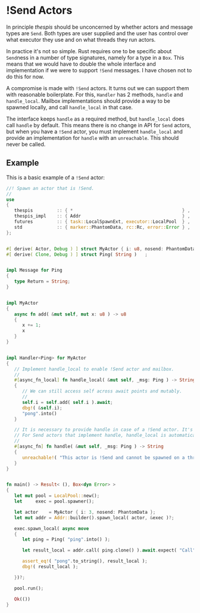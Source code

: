 # !Send Actors

In principle _thespis_ should be unconcerned by whether actors and message types are `Send`. Both types are user supplied and the user
has control over what executor they use and on what threads they run actors.

In practice it's not so simple. Rust requires one to be specific about `Send`ness in a number of type signatures, namely for a type in a `Box`. This means that we would have to double the whole interface and implementation if we were to support `!Send` messages. I have chosen not to do this for now.

A compromise is made with `!Send` actors. It turns out we can support them with reasonable boilerplate. For this, `Handler` has 2 methods, `handle` and `handle_local`. Mailbox implementations should provide a way to be spawned locally, and call `handle_local` in that case.

The interface keeps `handle` as a required method, but `handle_local` does call `handle` by default. This means there is no change in API for `Send` actors, but when you have a `!Send` actor, you must implement `handle_local` and provide an implementation for `handle` with an `unreachable`. This should never be called.

## Example

This is a basic example of a `!Send` actor:

```rust
//! Spawn an actor that is !Send.
//
use
{
   thespis         :: { *                                         } ,
   thespis_impl    :: { Addr                                      } ,
   futures         :: { task::LocalSpawnExt, executor::LocalPool  } ,
   std             :: { marker::PhantomData, rc::Rc, error::Error } ,
};


#[ derive( Actor, Debug ) ] struct MyActor { i: u8, nosend: PhantomData<Rc<()>>}
#[ derive( Clone, Debug ) ] struct Ping( String )   ;


impl Message for Ping
{
   type Return = String;
}


impl MyActor
{
   async fn add( &mut self, mut x: u8 ) -> u8
   {
      x += 1;
      x
   }
}


impl Handler<Ping> for MyActor
{
   // Implement handle_local to enable !Send actor and mailbox.
   //
   #[async_fn_local] fn handle_local( &mut self, _msg: Ping ) -> String
   {
      // We can still access self across await points and mutably.
      //
      self.i = self.add( self.i ).await;
      dbg!( &self.i);
      "pong".into()
   }

   // It is necessary to provide handle in case of a !Send actor. It's a required method.
   // For Send actors that implement handle, handle_local is automatically provided.
   //
   #[async_fn] fn handle( &mut self, _msg: Ping ) -> String
   {
      unreachable!( "This actor is !Send and cannot be spawned on a threadpool" );
   }
}


fn main() -> Result< (), Box<dyn Error> >
{
   let mut pool = LocalPool::new();
   let     exec = pool.spawner();

   let actor    = MyActor { i: 3, nosend: PhantomData };
   let mut addr = Addr::builder().spawn_local( actor, &exec )?;

   exec.spawn_local( async move
   {
      let ping = Ping( "ping".into() );

      let result_local = addr.call( ping.clone() ).await.expect( "Call" );

      assert_eq!( "pong".to_string(), result_local );
      dbg!( result_local );

   })?;

   pool.run();

   Ok(())
}
```
